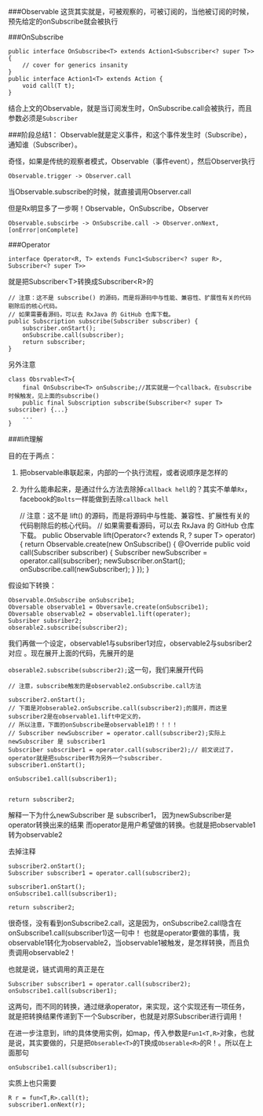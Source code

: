 ###Observable
这货其实就是，可被观察的，可被订阅的，当他被订阅的时候，预先给定的onSubscribe就会被执行

###OnSubscribe
	
	public interface OnSubscribe<T> extends Action1<Subscriber<? super T>> {
        // cover for generics insanity
    }
    public interface Action1<T> extends Action {
    	void call(T t);
	}
	
结合上文的Observable，就是当订阅发生时，OnSubscribe.call会被执行，而且参数必须是`Subscriber`
	
###阶段总结1：
Observable就是定义事件，和这个事件发生时（Subscribe），通知谁（Subscriber）。

奇怪，如果是传统的观察者模式，Observable（事件event），然后Observer执行

	Observable.trigger -> Observer.call

当Observable.subscribe的时候，就直接调用Observer.call

但是Rx明显多了一步啊！Observable，OnSubscribe，Observer

	Observable.subscirbe -> OnSubscribe.call -> Observer.onNext,[onError|onComplete]

	
###Operator

	interface Operator<R, T> extends Func1<Subscriber<? super R>, Subscriber<? super T>>
	
就是把Subscriber\<T\>转换成Subscriber\<R\>的

 
 
	// 注意：这不是 subscribe() 的源码，而是将源码中与性能、兼容性、扩展性有关的代码剔除后的核心代码。
	// 如果需要看源码，可以去 RxJava 的 GitHub 仓库下载。
	public Subscription subscribe(Subscriber subscriber) {
	    subscriber.onStart();
	    onSubscribe.call(subscriber);
	    return subscriber;
	}
	
另外注意

	class Obsrvable<T>{
		final OnSubscribe<T> onSubscribe;//其实就是一个callback，在subscribe时候触发，见上面的subscribe()
		public final Subscription subscribe(Subscriber<? super T> subscriber) {...}
		...
	}
 
 
 ###lift理解
 
 目的在于两点：
 
 1. 把observable串联起来，内部的一个执行流程，或者说顺序是怎样的
 2. 为什么能串起来，是通过什么方法去除掉`callback hell`的？其实不单单`Rx`，facebook的`Bolts`一样能做到去除`callback hell`
 
 	// 注意：这不是 lift() 的源码，而是将源码中与性能、兼容性、扩展性有关的代码剔除后的核心代码。
	// 如果需要看源码，可以去 RxJava 的 GitHub 仓库下载。
	public <R> Observable<R> lift(Operator<? extends R, ? super T> operator) {
	    return Observable.create(new OnSubscribe<R>() {
	        @Override
	        public void call(Subscriber subscriber) {
	            Subscriber newSubscriber = operator.call(subscriber);
	            newSubscriber.onStart();
	            onSubscribe.call(newSubscriber);
	        }
	    });
	}
 
 假设如下转换：
 
 
 	Observable.OnSubscribe onSubscribe1;
 	Obversable observable1 = Obversavle.create(onSubscribe1);
 	Obversable observable2 = observable1.lift(operater);
 	Subsriber subsriber2;
 	obserable2.subscribe(subscriber2);
 	
我们再做一个设定，observable1与subsriber1对应，observable2与subsriber2对应
。现在展开上面的代码，先展开的是 	
 	
`obserable2.subscribe(subscriber2);`这一句，我们来展开代码

	// 注意，subscribe触发的是observable2.onSubscribe.call方法

	subscriber2.onStart();
	// 下面是对obserable2.onSubscribe.call(subscriber2);的展开，而这里subscriber2是在observable1.lift中定义的，
	// 所以注意，下面的onSubscribe是observable1的！！！！
	// Subscriber newSubscriber = operator.call(subscriber2);实际上 newSubscriber 是 subscriber1
	Subscriber subscriber1 = operator.call(subscriber2);// 前文说过了，operator就是把subscriber转为另外一个subscriber.
	subscriber1.onStart();
	
	onSubscribe1.call(subscriber1);
	
	
	return subscriber2;
	
解释一下为什么newSubscriber 是 subscriber1，
因为newSubscriber是operator转换出来的结果
而operator是用户希望做的转换。也就是把observable1转为observable2
	
去掉注释

	subscriber2.onStart();
	Subscriber subscriber1 = operator.call(subscriber2);
	
	subscriber1.onStart();
	onSubscribe1.call(subscriber1);
	
	return subscriber2; 	
	
很奇怪，没有看到onSubscribe2.call，这是因为，onSubscribe2.call隐含在onSubscribe1.call(subscriber1)这一句中！
也就是operator要做的事情，我observable1转化为observable2，当observable1被触发，是怎样转换，而且负责调用observable2！

也就是说，链式调用的真正是在

	Subscriber subscriber1 = operator.call(subscriber2);
	onSubscribe1.call(subscriber1);
	
这两句，而不同的转换，通过继承operator，来实现，这个实现还有一项任务，就是把转换结果传递到下一个Subscriber，也就是对原Subscriber进行调用！

在进一步注意到，lift的具体使用实例，如map，传入参数是`Fun1<T,R>`对象，也就是说，其实要做的，只是把`Obserable<T>`的T换成`Obserable<R>`的R！。所以在上面那句

	onSubscribe1.call(subscriber1);
	
实质上也只需要

	R r = fun<T,R>.call(t);
	subscriber1.onNext(r);